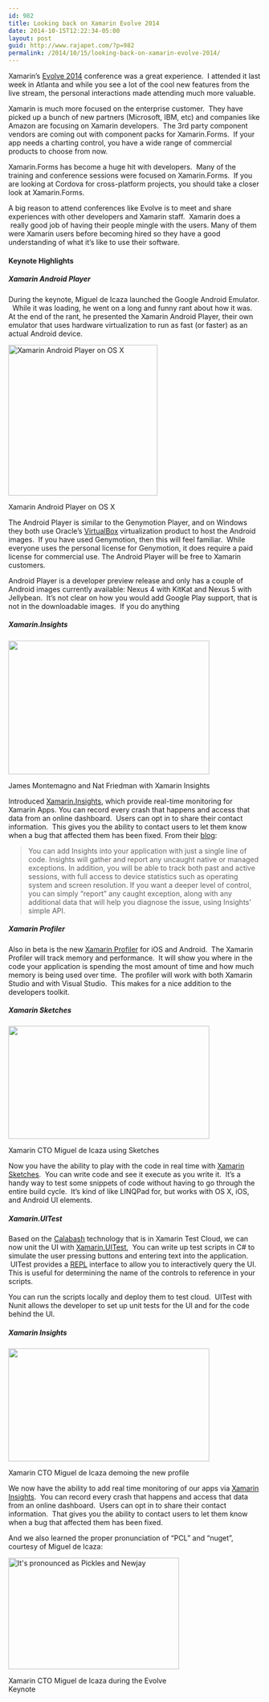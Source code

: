 ```yaml
---
id: 982
title: Looking back on Xamarin Evolve 2014
date: 2014-10-15T12:22:34-05:00
layout: post
guid: http://www.rajapet.com/?p=982
permalink: /2014/10/15/looking-back-on-xamarin-evolve-2014/
---
```

Xamarin&#8217;s [Evolve 2014](https://evolve.xamarin.com/) conference was a great experience.  I attended it last week in Atlanta and while you see a lot of the cool new features from the live stream, the personal interactions made attending much more valuable.

Xamarin is much more focused on the enterprise customer.  They have picked up a bunch of new partners (Microsoft, IBM, etc) and companies like Amazon are focusing on Xamarin developers.  The 3rd party component vendors are coming out with component packs for Xamarin.Forms.  If your app needs a charting control, you have a wide range of commercial products to choose from now.

Xamarin.Forms has become a huge hit with developers.  Many of the training and conference sessions were focused on Xamarin.Forms.  If you are looking at Cordova for cross-platform projects, you should take a closer look at Xamarin.Forms.

A big reason to attend conferences like Evolve is to meet and share experiences with other developers and Xamarin staff.  Xamarin does a  really good job of having their people mingle with the users. Many of them were Xamarin users before becoming hired so they have a good understanding of what it&#8217;s like to use their software.

#### Keynote Highlights

##### Xamarin Android Player

During the keynote, Miguel de Icaza launched the Google Android Emulator.   While it was loading, he went on a long and funny rant about how it was.   At the end of the rant, he presented the Xamarin Android Player, their own emulator that uses hardware virtualization to run as fast (or faster) as an actual Android device.

<div style="width: 307px" class="wp-caption aligncenter">
  <a href="https://i0.wp.com/www.rajapet.net/photos/i-NJB39ph/0/L/i-NJB39ph-L.png"><img loading="lazy" class="" src="https://i0.wp.com/www.rajapet.net/photos/i-NJB39ph/0/S/i-NJB39ph-S.png?resize=297%2C300" alt="Xamarin Android Player on OS X" width="297" height="300" data-recalc-dims="1" /></a>
  
  <p class="wp-caption-text">
    Xamarin Android Player on OS X
  </p>
</div>

The Android Player is similar to the Genymotion Player, and on Windows they both use Oracle&#8217;s [VirtualBox](https://www.virtualbox.org/) virtualization product to host the Android images.  If you have used Genymotion, then this will feel familiar.  While everyone uses the personal license for Genymotion, it does require a paid license for commercial use. The Android Player will be free to Xamarin customers.

Android Player is a developer preview release and only has a couple of Android images currently available: Nexus 4 with KitKat and Nexus 5 with Jellybean.  It&#8217;s not clear on how you would add Google Play support, that is not in the downloadable images.  If you do anything

##### Xamarin.Insights

<div style="width: 410px" class="wp-caption alignnone">
  <a href="https://i2.wp.com/www.rajapet.net/Category/Xamarin-Evolve-2014/i-SNQPWzm/0/L/DSC08028-L.jpg"><img loading="lazy" class="" src="https://i0.wp.com/www.rajapet.net/Category/Xamarin-Evolve-2014/i-SNQPWzm/0/S/DSC08028-S.jpg?resize=400%2C266" alt="" width="400" height="266" data-recalc-dims="1" /></a>
  
  <p class="wp-caption-text">
    James Montemagno and Nat Friedman with Xamarin Insights
  </p>
</div>

Introduced [Xamarin.Insights](http://xamarin.com/insights), which provide real-time monitoring for Xamarin Apps. You can record every crash that happens and access that data from an online dashboard.  Users can opt in to share their contact information.  This gives you the ability to contact users to let them know when a bug that affected them has been fixed. From their [blog](http://blog.xamarin.com/monitoring-your-apps-with-xamarin-insights/):

> You can add Insights into your application with just a single line of code. Insights will gather and report any uncaught native or managed exceptions. In addition, you will be able to track both past and active sessions, with full access to device statistics such as operating system and screen resolution. If you want a deeper level of control, you can simply “report” any caught exception, along with any additional data that will help you diagnose the issue, using Insights’ simple API.

##### Xamarin Profiler

Also in beta is the new [Xamarin Profiler](http://xamarin.com/profiler) for iOS and Android.  The Xamarin Profiler will track memory and performance.  It will show you where in the code your application is spending the most amount of time and how much memory is being used over time.  The profiler will work with both Xamarin Studio and with Visual Studio.  This makes for a nice addition to the developers toolkit.

##### Xamarin Sketches

<div style="width: 410px" class="wp-caption alignnone">
  <a href="https://i1.wp.com/www.rajapet.net/Category/Xamarin-Evolve-2014/i-3Gqh4cG/0/L/WP_20141008_10_26_06_Pro-L.jpg"><img loading="lazy" class="" src="https://i2.wp.com/www.rajapet.net/Category/Xamarin-Evolve-2014/i-3Gqh4cG/0/S/WP_20141008_10_26_06_Pro-S.jpg?resize=400%2C225" alt="" width="400" height="225" data-recalc-dims="1" /></a>
  
  <p class="wp-caption-text">
    Xamarin CTO Miguel de Icaza using Sketches
  </p>
</div>

Now you have the ability to play with the code in real time with [Xamarin Sketches](http://developer.xamarin.com/guides/cross-platform/sketches/).  You can write code and see it execute as you write it.  It&#8217;s a handy way to test some snippets of code without having to go through the entire build cycle.  It&#8217;s kind of like LINQPad for, but works with OS X, iOS, and Android UI elements.

##### Xamarin.UITest

Based on the [Calabash](http://developer.xamarin.com/guides/testcloud/calabash/introduction-to-calabash/) technology that is in Xamarin Test Cloud, we can now unit the UI with [Xamarin.UITest](http://developer.xamarin.com/guides/testcloud/uitest/),  You can write up test scripts in C# to simulate the user pressing buttons and entering text into the application.  UITest provides a [REPL](http://en.wikipedia.org/wiki/Read%E2%80%93eval%E2%80%93print_loop) interface to allow you to interactively query the UI. This is useful for determining the name of the controls to reference in your scripts.

You can run the scripts locally and deploy them to test cloud.  UITest with Nunit allows the developer to set up unit tests for the UI and for the code behind the UI.

##### Xamarin Insights

<div style="width: 410px" class="wp-caption alignnone">
  <a href="https://i2.wp.com/www.rajapet.net/Category/Xamarin-Evolve-2014/i-86XLjZv/0/L/WP_20141008_09_56_38_Pro-L.jpg"><img loading="lazy" class="" src="https://i1.wp.com/www.rajapet.net/Category/Xamarin-Evolve-2014/i-86XLjZv/0/S/WP_20141008_09_56_38_Pro-S.jpg?resize=400%2C225" alt="" width="400" height="225" data-recalc-dims="1" /></a>
  
  <p class="wp-caption-text">
    Xamarin CTO Miguel de Icaza demoing the new profile
  </p>
</div>

We now have the ability to add real time monitoring of our apps via [Xamarin Insights](https://xamarin.com/insights).  You can record every crash that happens and access that data from an online dashboard.  Users can opt in to share their contact information.  That gives you the ability to contact users to let them know when a bug that affected them has been fixed.

And we also learned the proper pronunciation of &#8220;PCL&#8221; and &#8220;nuget&#8221;, courtesy of Miguel de Icaza:

<div style="width: 350px" class="wp-caption alignnone">
  <a href="https://pbs.twimg.com/media/BzzP8zuCYAAOLLl.jpg"><img loading="lazy" src="https://pbs.twimg.com/media/BzzP8zuCYAAOLLl.jpg:small" alt="It's pronounced as Pickles and Newjay" width="340" height="222" /></a>
  
  <p class="wp-caption-text">
    Xamarin CTO Miguel de Icaza during the Evolve Keynote
  </p>
</div>